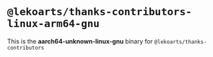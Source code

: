 # `@lekoarts/thanks-contributors-linux-arm64-gnu`

This is the **aarch64-unknown-linux-gnu** binary for `@lekoarts/thanks-contributors`
